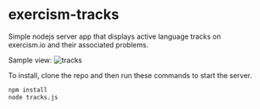 exercism-tracks
===============

Simple nodejs server app that displays active language tracks on exercism.io and their associated problems.

Sample view:
![tracks](https://cloud.githubusercontent.com/assets/4270863/4712306/18d3630a-58cc-11e4-98c3-3c407e0a986e.png)

To install, clone the repo and then run these commands to start the server.

```bash
npm install
node tracks.js
```
